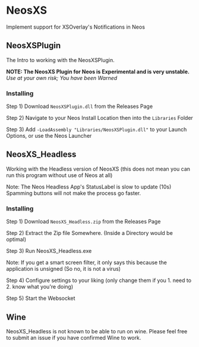 # NeosXS
Implement support for XSOverlay's Notifications in Neos

## NeosXSPlugin

The Intro to working with the NeosXSPlugin.

**NOTE: The NeosXS Plugin for Neos is Experimental and is very unstable.**
*Use at your own risk; You have been Warned*

### Installing

Step 1) Download `NeosXSPlugin.dll` from the Releases Page

Step 2) Navigate to your Neos Install Location then into the `Libraries` Folder

Step 3) Add `-LoadAssembly "Libraries/NeosXSPlugin.dll"` to your Launch Options, or use the Neos Launcher

## NeosXS_Headless

Working with the Headless version of NeosXS
(this does not mean you can run this program without use of Neos at all)

Note: The Neos Headless App's StatusLabel is slow to update (10s) Spamming buttons will not make the process go faster.

### Installing

Step 1) Download `NeosXS_Headless.zip` from the Releases Page

Step 2) Extract the Zip file Somewhere. (Inside a Directory would be optimal)

Step 3) Run NeosXS_Headless.exe

Note: If you get a smart screen filter, it only says this because the application is unsigned
(So no, it is not a virus)

Step 4) Configure settings to your liking
(only change them if you 1. need to 2. know what you're doing)

Step 5) Start the Websocket

## Wine

NeosXS_Headless is not known to be able to run on wine. Please feel free to submit an issue if you have confirmed Wine to work.
